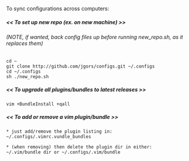 To sync configurations across computers:

##### << To set up new repo (ex. on new machine) >>
###### (NOTE, if wanted, back config files up before running new_repo.sh, as it replaces them) 
```
cd ~
git clone http://github.com/jgors/configs.git ~/.configs
cd ~/.configs
sh ./new_repo.sh
```

##### << To upgrade all plugins/bundles to latest releases >>
```
vim +BundleInstall +qall
```

##### << To add or remove a vim plugin/bundle >> 
```
* just add/remove the plugin listing in:
~/.configs/.vimrc.vundle_bundles

* (when removing) then delete the plugin dir in either:
~/.vim/bundle dir or ~/.configs/.vim/bundle
```
